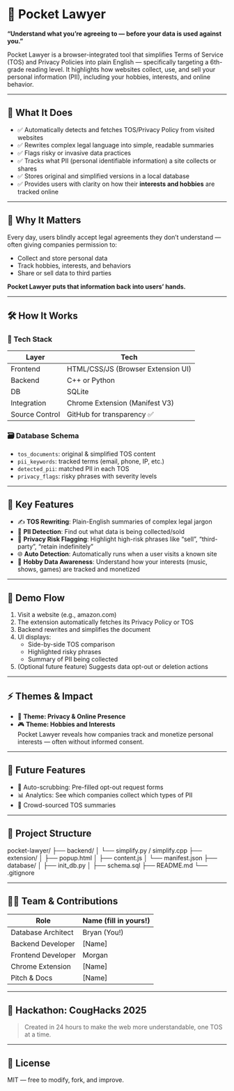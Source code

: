 # 🧠 Pocket Lawyer

**“Understand what you’re agreeing to — before your data is used against you.”**

Pocket Lawyer is a browser-integrated tool that simplifies Terms of Service (TOS) and Privacy Policies into plain English — specifically targeting a 6th-grade reading level. It highlights how websites collect, use, and sell your personal information (PII), including your hobbies, interests, and online behavior.

---

## 🚀 What It Does

- ✅ Automatically detects and fetches TOS/Privacy Policy from visited websites
- ✅ Rewrites complex legal language into simple, readable summaries
- ✅ Flags risky or invasive data practices
- ✅ Tracks what PII (personal identifiable information) a site collects or shares
- ✅ Stores original and simplified versions in a local database
- ✅ Provides users with clarity on how their **interests and hobbies** are tracked online

---

## 🎯 Why It Matters

Every day, users blindly accept legal agreements they don’t understand — often giving companies permission to:

- Collect and store personal data
- Track hobbies, interests, and behaviors
- Share or sell data to third parties

**Pocket Lawyer puts that information back into users’ hands.**

---

## 🛠 How It Works

### 🧩 Tech Stack

| Layer      | Tech                      |
|------------|---------------------------|
| Frontend   | HTML/CSS/JS (Browser Extension UI) |
| Backend    | C++ or Python             |
| DB         | SQLite                    |
| Integration | Chrome Extension (Manifest V3) |
| Source Control | GitHub for transparency ✅ |

### 🗃️ Database Schema

- `tos_documents`: original & simplified TOS content
- `pii_keywords`: tracked terms (email, phone, IP, etc.)
- `detected_pii`: matched PII in each TOS
- `privacy_flags`: risky phrases with severity levels

---

## 🔐 Key Features

- ✍️ **TOS Rewriting**: Plain-English summaries of complex legal jargon
- 🔎 **PII Detection**: Find out what data is being collected/sold
- 🧠 **Privacy Risk Flagging**: Highlight high-risk phrases like “sell”, “third-party”, “retain indefinitely”
- 🌐 **Auto Detection**: Automatically runs when a user visits a known site
- 💬 **Hobby Data Awareness**: Understand how your interests (music, shows, games) are tracked and monetized

---

## 🧪 Demo Flow

1. Visit a website (e.g., amazon.com)
2. The extension automatically fetches its Privacy Policy or TOS
3. Backend rewrites and simplifies the document
4. UI displays:
   - Side-by-side TOS comparison
   - Highlighted risky phrases
   - Summary of PII being collected
5. (Optional future feature) Suggests data opt-out or deletion actions

---

## ⚡ Themes & Impact

- 🔐 **Theme: Privacy & Online Presence**
- 🎮 **Theme: Hobbies and Interests**  
Pocket Lawyer reveals how companies track and monetize personal interests — often without informed consent.

---

## 🔭 Future Features

- 🧹 Auto-scrubbing: Pre-filled opt-out request forms
- 📊 Analytics: See which companies collect which types of PII
- 🔁 Crowd-sourced TOS summaries

---

## 📂 Project Structure

pocket-lawyer/
├── backend/
│   └── simplify.py / simplify.cpp
├── extension/
│   ├── popup.html
│   ├── content.js
│   └── manifest.json
├── database/
│   ├── init_db.py
│   ├── schema.sql
├── README.md
└── .gitignore

---

## 🧑‍💻 Team & Contributions

| Role               | Name (fill in yours!)      |
|--------------------|----------------------------|
| Database Architect | Bryan (You!)               |
| Backend Developer  | [Name]                     |
| Frontend Developer | Morgan                     |
| Chrome Extension   | [Name]                     |
| Pitch & Docs       | [Name]                     |

---

## 📣 Hackathon: CougHacks 2025  
> Created in 24 hours to make the web more understandable, one TOS at a time.

---

## 📄 License
MIT — free to modify, fork, and improve.
